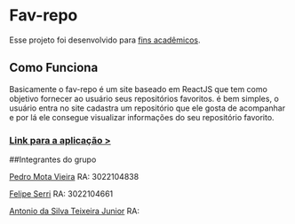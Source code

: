 # Fav-repo

Esse projeto foi desenvolvido para [fins acadêmicos](https://github.com/DanielGTI/2023-1-T51-N).

## Como Funciona
Basicamente o fav-repo é um site baseado em ReactJS que tem como
objetivo fornecer ao usuário seus repositórios favoritos.
é bem simples, o usuário entra no site cadastra um repositório
que ele gosta de acompanhar e por lá ele consegue visualizar
informações do seu repositório favorito.


### [Link para a aplicação >](https://fav-repo.vercel.app/)

##Integrantes do grupo

[Pedro Mota Vieira](https://github.com/PedroKSbr)
RA: 3022104838

[Felipe Serri](https://github.com/FelipeSerri)
RA: 3022104661

[Antonio da Silva Teixeira Junior](https://github.com/tonijnr)
RA: 

